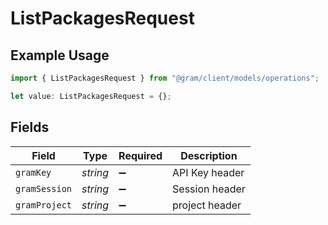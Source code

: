 # ListPackagesRequest

## Example Usage

```typescript
import { ListPackagesRequest } from "@gram/client/models/operations";

let value: ListPackagesRequest = {};
```

## Fields

| Field              | Type               | Required           | Description        |
| ------------------ | ------------------ | ------------------ | ------------------ |
| `gramKey`          | *string*           | :heavy_minus_sign: | API Key header     |
| `gramSession`      | *string*           | :heavy_minus_sign: | Session header     |
| `gramProject`      | *string*           | :heavy_minus_sign: | project header     |